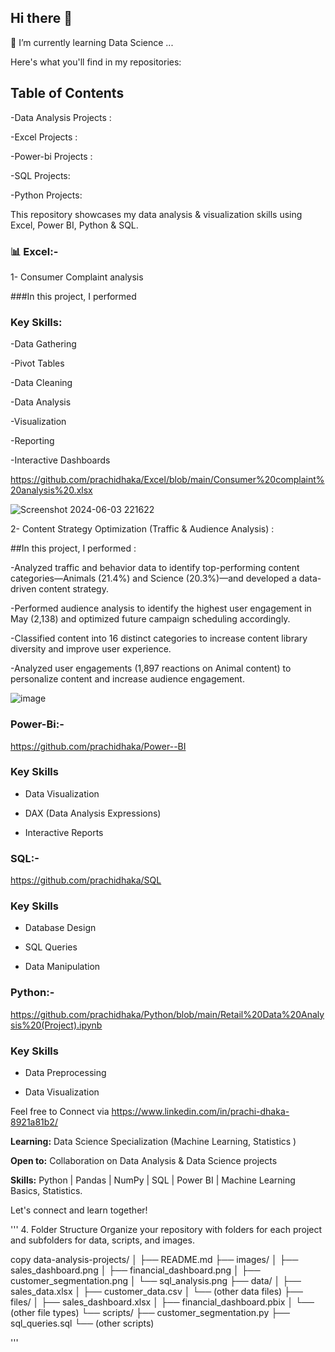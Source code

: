 ## Hi there 👋
  
🌱 I’m currently learning Data Science ...

Here's what you'll find in my repositories:

## Table of Contents

-Data Analysis Projects :

-Excel Projects :

-Power-bi Projects :

-SQL Projects:

-Python Projects:


This repository showcases my data analysis & visualization skills using Excel, Power BI, Python & SQL. 

### 📊 Excel:-

1- Consumer Complaint analysis 

###In this project, I performed 

### Key Skills:
-Data Gathering 

-Pivot Tables

-Data Cleaning 

-Data Analysis

-Visualization

-Reporting 

-Interactive Dashboards

https://github.com/prachidhaka/Excel/blob/main/Consumer%20complaint%20analysis%20.xlsx

![Screenshot 2024-06-03 221622](https://github.com/prachidhaka/prachidhaka/assets/100430962/82ab637f-69ed-4674-829a-e6bb0b019c40)


2- Content Strategy Optimization (Traffic & Audience Analysis) :

##In this project, I performed :

-Analyzed traffic and behavior data to identify top-performing content categories—Animals (21.4%) and Science (20.3%)—and developed a data-driven content strategy.

-Performed audience analysis to identify the highest user engagement in May (2,138) and optimized future campaign scheduling accordingly.

-Classified content into 16 distinct categories to increase content library diversity and improve user experience.

-Analyzed user engagements (1,897 reactions on Animal content) to personalize content and increase audience engagement.


![image](https://github.com/prachidhaka/prachidhaka/assets/100430962/000eb264-a1d5-487d-9cbd-54ea0b4c9710)


### Power-Bi:-

https://github.com/prachidhaka/Power--BI

### Key Skills

- Data Visualization

- DAX (Data Analysis Expressions)

- Interactive Reports

### SQL:-

https://github.com/prachidhaka/SQL

### Key Skills

- Database Design

- SQL Queries

- Data Manipulation


### Python:-

https://github.com/prachidhaka/Python/blob/main/Retail%20Data%20Analysis%20(Project).ipynb

### Key Skills

- Data Preprocessing

- Data Visualization

Feel free to Connect via https://www.linkedin.com/in/prachi-dhaka-8921a81b2/

**Learning:** Data Science Specialization (Machine Learning, Statistics ) 

**Open to:** Collaboration on Data Analysis & Data Science projects

**Skills:** Python | Pandas | NumPy | SQL | Power BI | Machine Learning Basics, Statistics. 

Let's connect and learn together! 





'''
4. Folder Structure
Organize your repository with folders for each project and subfolders for data, scripts, and images.

copy
data-analysis-projects/
│
├── README.md
├── images/
│   ├── sales_dashboard.png
│   ├── financial_dashboard.png
│   ├── customer_segmentation.png
│   └── sql_analysis.png
├── data/
│   ├── sales_data.xlsx
│   ├── customer_data.csv
│   └── (other data files)
├── files/
│   ├── sales_dashboard.xlsx
│   ├── financial_dashboard.pbix
│   └── (other file types)
└── scripts/
    ├── customer_segmentation.py
    ├── sql_queries.sql
    └── (other scripts)

'''
